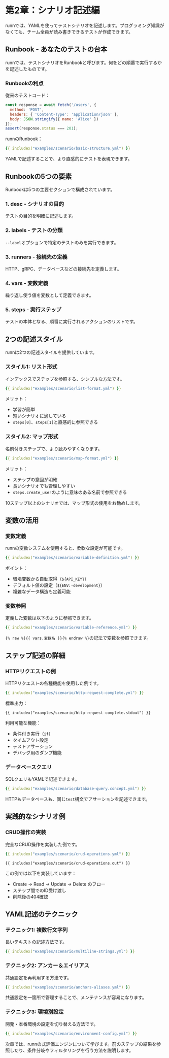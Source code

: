 # 第2章：シナリオ記述編

runnでは、YAMLを使ってテストシナリオを記述します。プログラミング知識がなくても、チーム全員が読み書きできるテストが作成できます。

## Runbook - あなたのテストの台本

runnでは、テストシナリオをRunbookと呼びます。何をどの順番で実行するかを記述したものです。

### Runbookの利点

従来のテストコード：
```javascript
const response = await fetch('/users', {
  method: 'POST',
  headers: { 'Content-Type': 'application/json' },
  body: JSON.stringify({ name: 'Alice' })
});
assert(response.status === 201);
```

runnのRunbook：
```yaml
{{ includex("examples/scenario/basic-structure.yml") }}
```

YAMLで記述することで、より直感的にテストを表現できます。

## Runbookの5つの要素

Runbookは5つの主要セクションで構成されています。

### 1. desc - シナリオの目的
テストの目的を明確に記述します。

### 2. labels - テストの分類
`--label`オプションで特定のテストのみを実行できます。

### 3. runners - 接続先の定義
HTTP、gRPC、データベースなどの接続先を定義します。

### 4. vars - 変数定義
繰り返し使う値を変数として定義できます。

### 5. steps - 実行ステップ
テストの本体となる、順番に実行されるアクションのリストです。

## 2つの記述スタイル

runnは2つの記述スタイルを提供しています。

### スタイル1: リスト形式

インデックスでステップを参照する、シンプルな方法です。

```yaml
{{ includex("examples/scenario/list-format.yml") }}
```

メリット：
- 学習が簡単
- 短いシナリオに適している
- `steps[0]`、`steps[1]`と直感的に参照できる

### スタイル2: マップ形式

名前付きステップで、より読みやすくなります。

```yaml
{{ includex("examples/scenario/map-format.yml") }}
```

メリット：
- ステップの意図が明確
- 長いシナリオでも管理しやすい
- `steps.create_user`のように意味のある名前で参照できる

10ステップ以上のシナリオでは、マップ形式の使用をお勧めします。

## 変数の活用

### 変数定義

runnの変数システムを使用すると、柔軟な設定が可能です。

```yaml
{{ includex("examples/scenario/variable-definition.yml") }}
```

ポイント：
- 環境変数から自動取得（`${API_KEY}`）
- デフォルト値の設定（`${ENV:-development}`）
- 複雑なデータ構造も定義可能

### 変数参照

定義した変数は以下のように参照できます。

```yaml
{{ includex("examples/scenario/variable-reference.yml") }}
```

`{% raw %}{{ vars.変数名 }}{% endraw %}`の記法で変数を参照できます。

## ステップ記述の詳細

### HTTPリクエストの例

HTTPリクエストの各種機能を使用した例です。

```yaml
{{ includex("examples/scenario/http-request-complete.yml") }}
```

標準出力：

```
{{ includex("examples/scenario/http-request-complete.stdout") }}
```

利用可能な機能：
- 条件付き実行（`if`）
- タイムアウト設定
- テストアサーション
- デバッグ用のダンプ機能

### データベースクエリ

SQLクエリもYAMLで記述できます。

```yaml
{{ includex("examples/scenario/database-query.concept.yml") }}
```

HTTPもデータベースも、同じ`test`構文でアサーションを記述できます。

## 実践的なシナリオ例

### CRUD操作の実装

完全なCRUD操作を実装した例です。

```yaml
{{ includex("examples/scenario/crud-operations.yml") }}
```

```
{{ includex("examples/scenario/crud-operations.out") }}
```

この例では以下を実装しています：
- Create → Read → Update → Delete のフロー
- ステップ間でのID受け渡し
- 削除後の404確認

## YAML記述のテクニック

### テクニック1: 複数行文字列

長いテキストの記述方法です。

```yaml
{{ includex("examples/scenario/multiline-strings.yml") }}
```

### テクニック2: アンカー＆エイリアス

共通設定を再利用する方法です。

```yaml
{{ includex("examples/scenario/anchors-aliases.yml") }}
```

共通設定を一箇所で管理することで、メンテナンスが容易になります。

### テクニック3: 環境別設定

開発・本番環境の設定を切り替える方法です。

```yaml
{{ includex("examples/scenario/environment-config.yml") }}
```


次章では、runnの式評価エンジンについて学びます。前のステップの結果を参照したり、条件分岐やフィルタリングを行う方法を説明します。